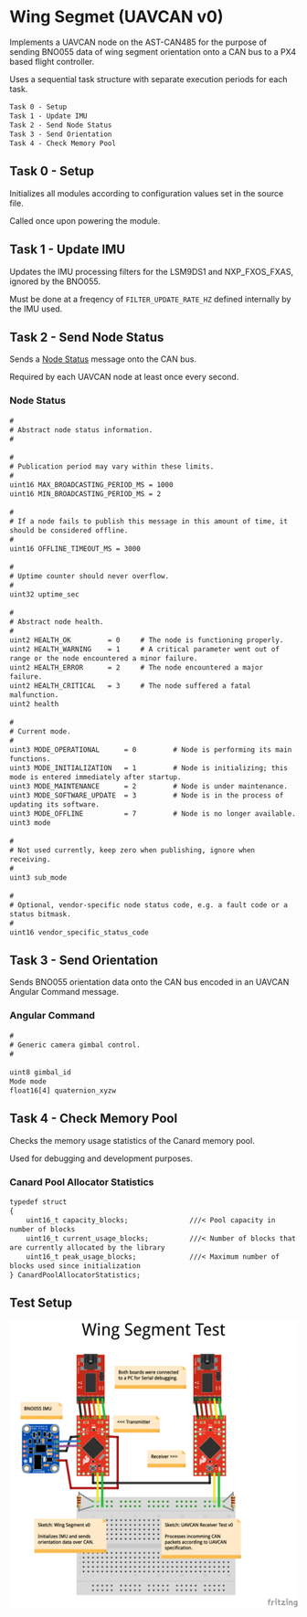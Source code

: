 # Wing Segmet (UAVCAN v0)

Implements a UAVCAN node on the AST-CAN485 for the purpose of sending BNO055 data of wing segment orientation onto a CAN bus to a PX4 based flight controller.

Uses a sequential task structure with separate execution periods for each task.

    Task 0 - Setup
    Task 1 - Update IMU
    Task 2 - Send Node Status
    Task 3 - Send Orientation
    Task 4 - Check Memory Pool

## Task 0 - Setup

Initializes all modules according to configuration values set in the source file. 

Called once upon powering the module.

## Task 1 - Update IMU

Updates the IMU processing filters for the LSM9DS1 and NXP_FXOS_FXAS, ignored by the BNO055. 

Must be done at a freqency of `FILTER_UPDATE_RATE_HZ` defined internally by the IMU used.

## Task 2 - Send Node Status

Sends a [Node Status](https://legacy.uavcan.org/Specification/7._List_of_standard_data_types/) message onto the CAN bus. 

Required by each UAVCAN node at least once every second.

### Node Status

```
#
# Abstract node status information.
#

#
# Publication period may vary within these limits.
#
uint16 MAX_BROADCASTING_PERIOD_MS = 1000
uint16 MIN_BROADCASTING_PERIOD_MS = 2

#
# If a node fails to publish this message in this amount of time, it should be considered offline.
#
uint16 OFFLINE_TIMEOUT_MS = 3000

#
# Uptime counter should never overflow.
#
uint32 uptime_sec

#
# Abstract node health.
#
uint2 HEALTH_OK         = 0     # The node is functioning properly.
uint2 HEALTH_WARNING    = 1     # A critical parameter went out of range or the node encountered a minor failure.
uint2 HEALTH_ERROR      = 2     # The node encountered a major failure.
uint2 HEALTH_CRITICAL   = 3     # The node suffered a fatal malfunction.
uint2 health

#
# Current mode.
#
uint3 MODE_OPERATIONAL      = 0         # Node is performing its main functions.
uint3 MODE_INITIALIZATION   = 1         # Node is initializing; this mode is entered immediately after startup.
uint3 MODE_MAINTENANCE      = 2         # Node is under maintenance.
uint3 MODE_SOFTWARE_UPDATE  = 3         # Node is in the process of updating its software.
uint3 MODE_OFFLINE          = 7         # Node is no longer available.
uint3 mode

#
# Not used currently, keep zero when publishing, ignore when receiving.
#
uint3 sub_mode

#
# Optional, vendor-specific node status code, e.g. a fault code or a status bitmask.
#
uint16 vendor_specific_status_code
```

## Task 3 - Send Orientation

Sends BNO055 orientation data onto the CAN bus encoded in an UAVCAN Angular Command message.

### Angular Command

```
#
# Generic camera gimbal control.
#

uint8 gimbal_id
Mode mode
float16[4] quaternion_xyzw
```

## Task 4 - Check Memory Pool

Checks the memory usage statistics of the Canard memory pool. 

Used for debugging and development purposes.

### Canard Pool Allocator Statistics
```
typedef struct
{
    uint16_t capacity_blocks;               ///< Pool capacity in number of blocks
    uint16_t current_usage_blocks;          ///< Number of blocks that are currently allocated by the library
    uint16_t peak_usage_blocks;             ///< Maximum number of blocks used since initialization
} CanardPoolAllocatorStatistics;
```

## Test Setup

![Image](Wing-Segment-v0-Test.png)
